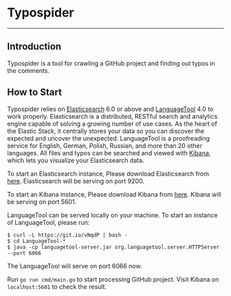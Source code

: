 # Typospider

---

## Introduction

Typospider is a tool for crawling a GitHub project and finding out typos in the comments.

## How to Start

Typospider relies on [Elasticsearch](https://www.elastic.co/) 6.0 or above and [LanguageTool](https://languagetool.org/) 4.0 to work properly. Elasticsearch is a distributed, RESTful search and analytics engine capable of solving a growing number of use cases. As the heart of the Elastic Stack, it centrally stores your data so you can discover the expected and uncover the unexpected. LanguageTool is a proof­reading service for English, German, Polish, Russian, and more than 20 other languages. All files and typos can be searched and viewed with [Kibana](https://www.elastic.co/products/kibana), which lets you visualize your Elasticsearch data.

To start an Elasticsearch instance, Please download Elasticsearch from [here](https://www.elastic.co/downloads/elasticsearch). Elasticsearch will be serving on port 9200.

To start an Kibana instance, Please download Kibana from [here](https://www.elastic.co/downloads/kibana). Kibana will be serving on port 5601.

LanguageTool can be served locally on your machine. To start an instance of LanguageTool, please run:

```
$ curl -L https://git.io/vNqdP | bash -
$ cd LanguageTool-*
$ java -cp languagetool-server.jar org.languagetool.server.HTTPServer --port 6066
```

The LanguageTool will serve on port 6066 now.

Run `go run cmd/main.go` to start processing GitHub project. Visit Kibana on `localhost:5601` to check the result.
